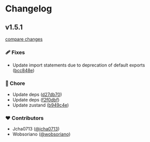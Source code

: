 # Changelog


## v1.5.1

[compare changes](https://github.com/wobsoriano/solid-zustand/compare/v1.5.0...v1.5.1)


### 🩹 Fixes

  - Update import statements due to deprecation of default exports ([bcc848e](https://github.com/wobsoriano/solid-zustand/commit/bcc848e))

### 🏡 Chore

  - Update deps ([d27db70](https://github.com/wobsoriano/solid-zustand/commit/d27db70))
  - Update deps ([f2f0dbf](https://github.com/wobsoriano/solid-zustand/commit/f2f0dbf))
  - Update zustand ([b949c4e](https://github.com/wobsoriano/solid-zustand/commit/b949c4e))

### ❤️  Contributors

- Jcha0713 ([@jcha0713](http://github.com/jcha0713))
- Wobsoriano ([@wobsoriano](http://github.com/wobsoriano))

